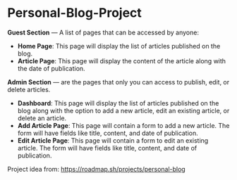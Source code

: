 # Personal-Blog-Project

**Guest Section** — A list of pages that can be accessed by anyone:

- **Home Page**: This page will display the list of articles published on the blog.
- **Article Page**: This page will display the content of the article along with the date of publication.

**Admin Section** — are the pages that only you can access to publish, edit, or delete articles.

- **Dashboard**: This page will display the list of articles published on the blog along with the option to add a new article, edit an existing article, or delete an article.
- **Add Article Page**: This page will contain a form to add a new article. The form will have fields like title, content, and date of publication.
- **Edit Article Page**: This page will contain a form to edit an existing article. The form will have fields like title, content, and date of publication.

Project idea from: https://roadmap.sh/projects/personal-blog